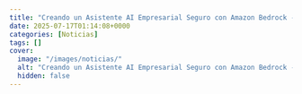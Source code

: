 ```yaml
---
title: "Creando un Asistente AI Empresarial Seguro con Amazon Bedrock - El Caso de PayU"
date: 2025-07-17T01:14:08+0000
categories: [Noticias]
tags: []
cover:
  image: "/images/noticias/"
  alt: "Creando un Asistente AI Empresarial Seguro con Amazon Bedrock - El Caso de PayU"
  hidden: false
---
```



